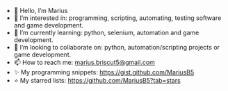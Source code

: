 - 👋 Hello, I’m Marius
- 👀 I’m interested in: programming, scripting, automating, testing software and game development.
- 🌱 I’m currently learning: python, selenium, automation and game development.
- 🐍 I’m looking to collaborate on: python, automation/scripting projects or game development.
- 📫 How to reach me: marius.briscut5@gmail.com
- ✨ My programming snippets: https://gist.github.com/MariusB5
- ⭐ My starred lists: https://github.com/MariusB5?tab=stars

<!---
MariusB5/MariusB5 is a ✨ special ✨ repository because its `README.md` (this file) appears on your GitHub profile.
You can click the Preview link to take a look at your changes.
--->
